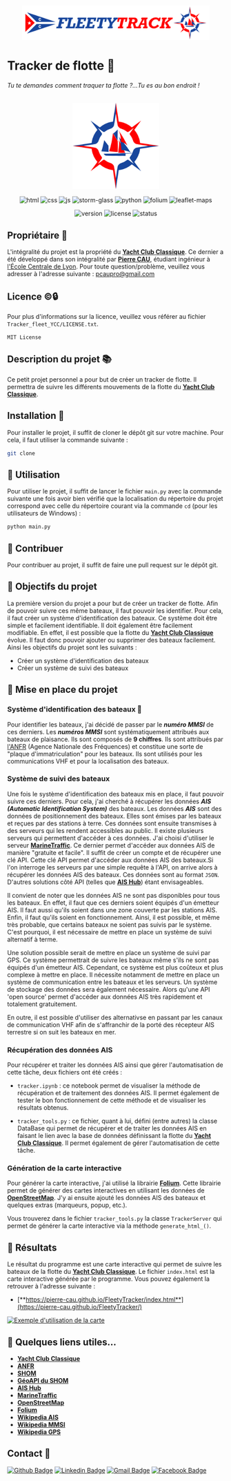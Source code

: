 <!-- on met le logo en haut de la page -->
<div align="center">
  <img src="Tracker_fleet_YCC\images\Logo_FleetyTrack\sansBG\Logo_fleetytrack_txt_H_sansBG.svg" alt="logo" width="auto" height="80" display="block"/>
</div>

# Tracker de flotte 🔎

###### Tu te demandes comment traquer ta flotte ?...Tu es au bon endroit !

<div align="center">
  <img src="Tracker_fleet_YCC\images\Logo_FleetyTrack\sansBG\Logo_fleetytrack_sansBG.svg" alt="logo" width="200" height="200" display="block"/> 

<p>
  <img src="https://www.svgrepo.com/show/303205/html-5-logo.svg" alt="html" width="30" height="30"/>
  <img src="https://www.svgrepo.com/show/452185/css-3.svg" alt="css" width="30" height="30"/>
  <img src="https://www.svgrepo.com/show/349419/javascript.svg" alt="js" width="30" height="30"/>
  <img src="https://stormglass.io/wp-content/uploads/2019/05/Stormglass-Circle-1400.svg" height="30" alt="storm-glass">
  <img src="https://www.svgrepo.com/show/452091/python.svg" height="30" alt="python">
  <img src="https://python-visualization.github.io/folium/_images/folium_logo.jpg" height="30" alt="folium">
  <img src="https://cdn.svgporn.com/logos/leaflet.svg" height="30" alt="leaflet-maps">
</p>
</div>

<div height="30" align="center">
  <img src="https://img.shields.io/badge/Version-1.0.0-blue" alt="version">
  <img src="https://img.shields.io/badge/License-MIT-green" alt="license">
  <img src="https://img.shields.io/badge/Status-En%20cours-orange" alt="status">
</div>

## Propriétaire 📝

L'intégralité du projet est la propriété du [**Yacht Club Classique**](https://www.yachtclubclassique.com/).
Ce dernier a été développé dans son intégralité par [**Pierre CAU**](
https://www.linkedin.com/in/pierre-cau), étudiant ingénieur à [l'École Centrale de Lyon](https://www.ec-lyon.fr/).
Pour toute question/problème, veuillez vous adresser à l'adresse suivante : [pcaupro@gmail.com](mailto:pcaupro@gmail.com)

## Licence ©️🔒

Pour plus d'informations sur la licence, veuillez vous référer au fichier `Tracker_fleet_YCC/LICENSE.txt`.

``` text
MIT License
```

## Description du projet 📚

Ce petit projet personnel a pour but de créer un tracker de flotte. Il permettra de suivre les différents mouvements de la flotte du [**Yacht Club Classique**](https://www.yachtclubclassique.com/).

## Installation 🔧

Pour installer le projet, il suffit de cloner le dépôt git sur votre machine. Pour cela, il faut utiliser la commande suivante :

```bash
git clone
```

## 📌 Utilisation

Pour utiliser le projet, il suffit de lancer le fichier `main.py` avec la commande suivante une fois avoir bien vérifié que la localisation du répertoire du projet correspond avec celle du répertoire courant via la commande `cd` (pour les utilisateurs de Windows) :

```bash
python main.py
```

## 📌 Contribuer

Pour contribuer au projet, il suffit de faire une pull request sur le dépôt git.


## 📌 Objectifs du projet

La première version du projet a pour but de créer un tracker de flotte. Afin de pouvoir suivre ces même bateaux, il faut pouvoir les identifier. Pour cela, il faut créer un système d'identification des bateaux. Ce système doit être simple et facilement identifiable. Il doit également être facilement modifiable. En effet, il est possible que la flotte du [**Yacht Club Classique**](https://www.yachtclubclassique.com/) évolue. Il faut donc pouvoir ajouter ou supprimer des bateaux facilement.
Ainsi les objectifs du projet sont les suivants :

- Créer un système d'identification des bateaux
- Créer un système de suivi des bateaux

## 📌 Mise en place du projet

### Système d'identification des bateaux 🔢

Pour identifier les bateaux, j'ai décidé de passer par le ***numéro MMSI*** de ces derniers. Les ***numéros MMSI*** sont systématiquement attribués aux bateaux de plaisance. Ils sont composés de **9 chiffres**. Ils sont attribués par [l'ANFR](https://www.anfr.fr/) (Agence Nationale des Fréquences) et constitue une sorte de "plaque d'immatriculation" pour les bateaux. Ils sont utilisés pour les communications VHF et pour la localisation des bateaux.

### Système de suivi des bateaux

Une fois le système d'identification des bateaux mis en place, il faut pouvoir suivre ces derniers. Pour cela, j'ai cherché à récupérer les données ***AIS (Automatic Identification System)*** des bateaux. Les données ***AIS*** sont des données de positionnement des bateaux. Elles sont émises par les bateaux et reçues par des stations à terre. Ces données sont ensuite transmises à des serveurs qui les rendent accessibles au public. Il existe plusieurs serveurs qui permettent d'accéder à ces données. J'ai choisi d'utiliser le serveur [**MarineTraffic**](https://www.marinetraffic.com/). Ce dernier permet d'accéder aux données AIS de manière "gratuite et facile". Il suffit de créer un compte et de récupérer une clé API. Cette clé API permet d'accéder aux données AIS des bateaux.Si l'on interroge les serveurs par une simple requête à l'API, on arrive alors à récupérer les données AIS des bateaux. Ces données sont au format `JSON`.
D'autres solutions côté API (telles que [**AIS Hub**](https://www.aishub.net/)) étant envisageables.

Il convient de noter que les données AIS ne sont pas disponibles pour tous les bateaux. En effet, il faut que ces derniers soient équipés d'un émetteur AIS. Il faut aussi qu'ils soient dans une zone couverte par les stations AIS. Enfin, il faut qu'ils soient en fonctionnement. Ainsi, il est possible, et même très probable, que certains bateaux ne soient pas suivis par le système. C'est pourquoi, il est nécessaire de mettre en place un système de suivi alternatif à terme.

Une solution possible serait de mettre en place un système de suivi par GPS. Ce système permettrait de suivre les bateaux même s'ils ne sont pas équipés d'un émetteur AIS. Cependant, ce système est plus coûteux et plus complexe à mettre en place. Il nécessite notamment de mettre en place un système de communication entre les bateaux et les serveurs. Un système de stockage des données sera également nécessaire. Alors qu'une API 'open source' permet d'accéder aux données AIS très rapidement et totalement gratuitement.

En outre, il est possible d'utiliser des alternativse en passant par les canaux de communication VHF afin de s'affranchir de la porté des récepteur AIS terrestre si on suit les bateaux en mer. 

### Récupération des données AIS

Pour récupérer et traiter les données AIS ainsi que gérer l'automatisation de cette tâche, deux fichiers ont été créés :

- `tracker.ipynb` : ce notebook permet de visualiser la méthode de récupération et de traitement des données AIS. Il permet également de tester le bon fonctionnement de cette méthode et de visualiser les résultats obtenus.

- `tracker_tools.py` : ce fichier, quant à lui, défini (entre autres) la classe DataBase qui permet de récupérer et de traiter les données AIS en faisant le lien avec la base de données définissant la flotte du [**Yacht Club Classique**](https://www.yachtclubclassique.com/). Il permet également de gérer l'automatisation de cette tâche.

### Génération de la carte interactive 

Pour générer la carte interactive, j'ai utilisé la librairie [**Folium**](https://python-visualization.github.io/folium/). Cette librairie permet de générer des cartes interactives en utilisant les données de [**OpenStreetMap**](https://www.openstreetmap.org/). J'y ai ensuite ajouté les données AIS des bateaux et quelques extras (marqueurs, popup, etc.).

Vous trouverez dans le fichier `tracker_tools.py` la classe `TrackerServer` qui permet de générer la carte interactive via la méthode `generate_html_()`.

## 📌 Résultats

Le résultat du programme est une carte interactive qui permet de suivre les bateaux de la flotte du [**Yacht Club Classique**](https://www.yachtclubclassique.com/). Le fichier `index.html` est la carte interactive générée par le programme. Vous pouvez également la retrouver à l'adresse suivante :

- [**https://pierre-cau.github.io/FleetyTracker/index.html**](https://pierre-cau.github.io/FleetyTracker/)


[![Exemple d'utilisation de la carte](https://github.com/pierre-cau/YCC_fleet_tracker/blob/main/Tracker_fleet_YCC/images/play_tuto.png)](https://youtu.be/e5CfFEt8en8)

## 📌 Quelques liens utiles...

- [**Yacht Club Classique**](https://www.yachtclubclassique.com/)
- [**ANFR**](https://www.anfr.fr/)
- [**SHOM**](https://www.shom.fr/)
- [**GéoAPI du SHOM**](https://geoapi.fr/shomgt/tile.php)
- [**AIS Hub**](https://www.aishub.net/)
- [**MarineTraffic**](https://www.marinetraffic.com/)
- [**OpenStreetMap**](https://www.openstreetmap.org/)
- [**Folium**](https://python-visualization.github.io/folium/)
- [**Wikipedia AIS**](https://fr.wikipedia.org/wiki/Automatic_Identification_System)
- [**Wikipedia MMSI**](https://fr.wikipedia.org/wiki/Maritime_Mobile_Service_Identity)
- [**Wikipedia GPS**](https://fr.wikipedia.org/wiki/Syst%C3%A8me_de_positionnement_par_satellites)

## Contact 📱

[![Github Badge](https://img.shields.io/badge/-Github-000?style=flat-square&logo=Github&logoColor=white&link=https://github.com/gabriellopes00)](https://github.com/pierre-cau)
[![Linkedin Badge](https://img.shields.io/badge/-LinkedIn-blue?style=flat-square&logo=Linkedin&logoColor=white&link=https://www.linkedin.com/in/gabriel-lopes-6625631b0/)](https://www.linkedin.com/in/pierre-cau)
[![Gmail Badge](https://img.shields.io/badge/-Gmail-D14836?&style=flat-square&logo=Gmail&logoColor=white&link=mailto:gabrielluislopes00@gmail.com)](mailto:pcaupro@gmail.com)
[![Facebook Badge](https://img.shields.io/badge/facebook-%231877F2.svg?&style=flat-square&logo=facebook&logoColor=white)](https://www.facebook.com/Pcau22410/)




